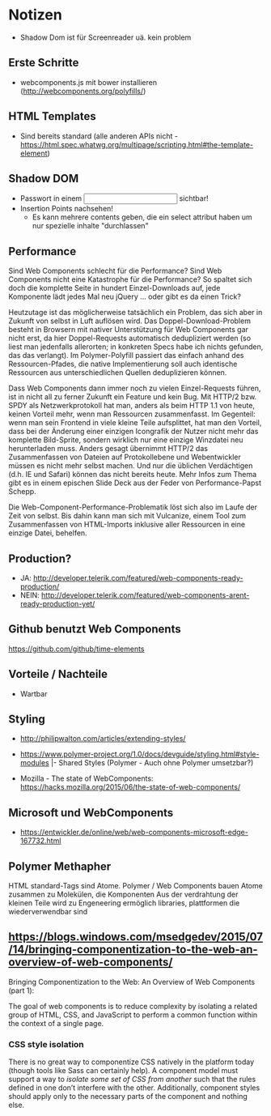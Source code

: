 # Notizen
- Shadow Dom ist für Screenreader uä. kein problem

## Erste Schritte

- webcomponents.js mit bower installieren (http://webcomponents.org/polyfills/)


## HTML Templates
- Sind bereits standard (alle anderen APIs nicht - https://html.spec.whatwg.org/multipage/scripting.html#the-template-element)

## Shadow DOM

- Passwort in einem <input type="password"> sichtbar!
- Insertion Points nachsehen!
   - Es kann mehrere contents geben, die ein select attribut haben um nur spezielle inhalte "durchlassen"


## Performance

Sind Web Components schlecht für die Performance?
Sind Web Components nicht eine Katastrophe für die Performance? So spaltet sich doch die komplette Seite in hundert Einzel-Downloads auf, jede Komponente lädt jedes Mal neu jQuery … oder gibt es da einen Trick?

Heutzutage ist das möglicherweise tatsächlich ein Problem, das sich aber in Zukunft von selbst in Luft auflösen wird. Das Doppel-Download-Problem besteht in Browsern mit nativer Unterstützung für Web Components gar nicht erst, da hier Doppel-Requests automatisch dedupliziert werden (so liest man jedenfalls allerorten; in konkreten Specs habe ich nichts gefunden, das das verlangt). Im Polymer-Polyfill passiert das einfach anhand des Ressourcen-Pfades, die native Implementierung soll auch identische Ressourcen aus unterschiedlichen Quellen deduplizieren können.

Dass Web Components dann immer noch zu vielen Einzel-Requests führen, ist in nicht all zu ferner Zukunft ein Feature und kein Bug. Mit HTTP/2 bzw. SPDY als Netzwerkprotokoll hat man, anders als beim HTTP 1.1 von heute, keinen Vorteil mehr, wenn man Ressourcen zusammenfasst. Im Gegenteil: wenn man sein Frontend in viele kleine Teile aufsplittet, hat man den Vorteil, dass bei der Änderung einer einzigen Icongrafik der Nutzer nicht mehr das komplette Bild-Sprite, sondern wirklich nur eine einzige Winzdatei neu herunterladen muss. Anders gesagt übernimmt HTTP/2 das Zusammenfassen von Dateien auf Protokollebene und Webentwickler müssen es nicht mehr selbst machen. Und nur die üblichen Verdächtigen (d.h. IE und Safari) können das nicht bereits heute. Mehr Infos zum Thema gibt es in einem epischen Slide Deck aus der Feder von Performance-Papst Schepp.

Die Web-Component-Performance-Problematik löst sich also im Laufe der Zeit von selbst. Bis dahin kann man sich mit Vulcanize, einem Tool zum Zusammenfassen von HTML-Imports inklusive aller Ressourcen in eine einzige Datei, behelfen.


## Production?
- JA: http://developer.telerik.com/featured/web-components-ready-production/
- NEIN: http://developer.telerik.com/featured/web-components-arent-ready-production-yet/


## Github benutzt Web Components
https://github.com/github/time-elements


## Vorteile / Nachteile
+ Wartbar


## Styling
- http://philipwalton.com/articles/extending-styles/
- https://www.polymer-project.org/1.0/docs/devguide/styling.html#style-modules
  |- Shared Styles (Polymer - Auch ohne Polymer umsetzbar?)


- Mozilla - The state of WebComponents: https://hacks.mozilla.org/2015/06/the-state-of-web-components/


## Microsoft und WebComponents
- https://entwickler.de/online/web/web-components-microsoft-edge-167732.html


## Polymer Methapher
HTML standard-Tags sind Atome. Polymer / Web Components bauen Atome zusammen zu Molekülen, die Komponenten
Aus der verdrahtung der kleinen Teile wird zu Engeneering
ermöglich libraries, plattformen die wiederverwendbar sind


## https://blogs.windows.com/msedgedev/2015/07/14/bringing-componentization-to-the-web-an-overview-of-web-components/
Bringing Componentization to the Web: An Overview of Web Components (part 1):

The goal of web components is to reduce complexity by isolating a related group of HTML, CSS, and JavaScript to perform a common function within the context of a single page.

### CSS style isolation
There is no great way to componentize CSS natively in the platform today (though tools like Sass can certainly help). A component model must support a way to *isolate some set of CSS from another* such that the rules defined in one don’t interfere with the other. Additionally, component styles should apply only to the necessary parts of the component and nothing else.
